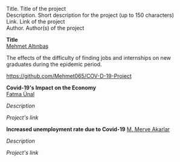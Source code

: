 Title. Title of the project  
Description. Short description for the project (up to 150 characters)  
Link. Link of the project  
Author. Author(s) of the project

__Title__   
[Mehmet Altınbaş](https://github.com/Mehmet065)

The effects of the difficulty of finding jobs and internships on new graduates during the epidemic period.

https://github.com/Mehmet065/COV-D-19-Project

__Covid-19's Impact on the Economy__   
[Fatma Ünal](https://github.com/Funalf)

_Description_

_Project's link_

__Increased unemployment rate due to Covid-19__
[M. Merve Akarlar](https://github.com/m-merve)

_Description_

_Project's link_
